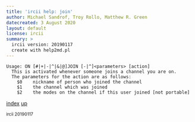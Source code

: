 ```yaml
---
title: 'ircii help: join'
author: Michael Sandrof, Troy Rollo, Matthew R. Green
datecreated: 3 August 2020
layout: default
license: ircii
summary: >
  ircii version: 20190117
  create with help2md.pl
---
```

```
Usage: ON [#|+|-|^|&|@]JOIN [-|^]<parameters> [action]
  This is activated whenever someone joins a channel you are on.  
  The parameters for the action are as follows:
    $0    nickname of person who joined the channel
    $1    the channel which was joined
    $2    the modes on the channel if this user joined [not portable]
```

[index](index.html)
[up](..)

<small> ircii 20190117 </small>
